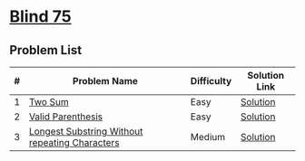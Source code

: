 
# [Blind 75](https://leetcode.com/problem-list/oizxjoit/)

## Problem List
| #  | Problem Name                                                                 | Difficulty | Solution Link |
|----|------------------------------------------------------------------------------|------------|---------------|
| 1  | [Two Sum](https://leetcode.com/problems/two-sum/)                            | Easy       | [Solution](./TwoSum.java) |
| 2  | [Valid Parenthesis](https://leetcode.com/problems/valid-parentheses/) | Easy       | [Solution](./ValidParentheses.java) |
| 3  | [Longest Substring Without repeating Characters](https://leetcode.com/problems/longest-substring-without-repeating-characters/) | Medium     | [Solution](./LongestSubstringWithoutRepeatingCharacters.java) |